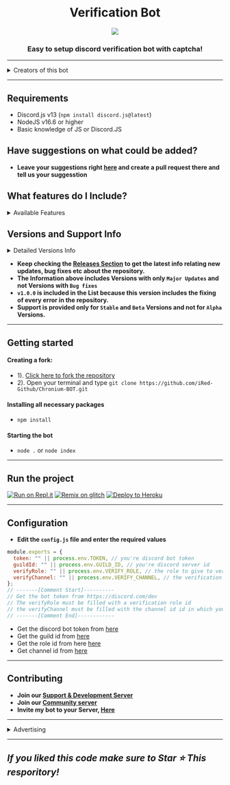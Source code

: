 <h1 align="center"> Verification Bot  </h1>
<p align="center">

  <img src="https://images.discordapp.net/avatars/612562527615844364/fc9c00662de3a5a417d49960741815fa.png?size=512">

</a>
</p>
<h3 align="center">Easy to setup discord verification bot with captcha!</h3>

***

<details><summary>Creators of this bot</summary>
<img src="https://cdn.discordapp.com/avatars/976413539076026388/26b16fd447481cfa872cd4762fb25584.png?size=2048" alt="iRed">
</details>

---

## Requirements
- Discord.js v13 (`npm install discord.js@latest`)
- NodeJS v16.6 or higher
- Basic knowledge of JS or Discord.JS

## Have suggestions on what could be added?
- **Leave your suggestions right [here](https://github.com/iRed-Github/Verification-BOT/pulls) and create a pull request there and tell us your suggesstion**

## What features do I Include?

<details><summary>Available Features</summary>

| Features             | Availability |
| -------------------- | ------------ |
| Captcha with image | ✅ |

</details>

## Versions and Support Info

<details><summary>Detailed Versions Info</summary>

|              My Versions                           | Support Status |
| ------------------------------------------------------ | -------------- |
| v1.0.0-stable (added buttons)             |       Available       |

</details>

- **Keep checking the [Releases Section](https://github.com/iRed-Github/Verification-BOT/releases) to get the latest info relating new updates, bug fixes etc about the repository.**
- **The Information above includes Versions with only `Major Updates` and not Versions with `Bug fixes`**
- **`v1.0.0` is included in the List because this version includes the fixing of every error in the repository.**
- **Support is provided only for `Stable` and `Beta` Versions and not for `Alpha` Versions.**

---

## Getting started
#### Creating a fork:
- 1). [Click here to fork the repository](https://github.com/iRed-Github/Verification-BOT)
- 2). Open your terminal and type `git clone https://github.com/iRed-Github/Chronium-BOT.git`
#### Installing all necessary packages
- `npm install`
#### Starting the bot
- `node .` or `node index` 

---
## Run the project
[![Run on Repl.it](https://cdn.discordapp.com/attachments/911214420405919814/989043103010783272/run_on_replit.png)](https://replit.com/github/iRed-Github/Verification-BOT)
[![Remix on glitch](https://cdn.discordapp.com/attachments/911214420405919814/989047753139187712/remix_on_glitch.png)](https://glitch.com/edit/#!/import/github/iRed-Github/Verification-BOT)
[![Deploy to Heroku](https://cdn.discordapp.com/attachments/911214420405919814/989049316779896862/deploy_to_heroku.png)](https://heroku.com/deploy?template=https://github.com/iRed-Github/Verification-BOT)

***
## Configuration
- **Edit the `config.js` file and enter the  required values**
```js
module.exports = {
  token: "" || process.env.TOKEN, // you're discord bot token
  guildId: "" || process.env.GUILD_ID, // you're discord server id
  verifyRole: "" || process.env.VERIFY_ROLE, // the role to give to verified person
  verifyChannel: "" || process.env.VERIFY_CHANNEL, // the verification channel id
};
// -------[Comment Start]----------
// Get the bot token from https://discord.com/dev
// The verifyRole must be filled with a verification role id
// the verifyChannel must be filled with the channel id id in which you want the verification message to appear
// -------[Comment End]------------
```
- Get the discord bot token from [here](https://discord.com/dev)
- Get the guild id from [here](https://youtu.be/NLWtSHWKbAI)
- Get the role id from here [here](https://youtu.be/Xme4lBvrCN8)
- Get channel id from [here](https://youtu.be/YjiQ7CajAgg)
---

## Contributing
- **Join our [Support & Development Server](https://dsc.gg/idk-development)**
- **Join our [Community server](https://dsc.gg/pcg-empire)**
- **Invite my bot to your Server, [Here](https://dsc.gg/chronium-bot)**

***

<details><summary>Advertising</summary>

[PCG's Empire](https://dsc.gg/pcg-empire) - Our partner

[![Our partner | PCG's Empire](https://cdn.discordapp.com/icons/980130999180607549/46fae3ead08e4abf0144f5aac89eec99.webp)](https://dsc.gg/pcg-empire)

  
[Bot-Hosting.net](https://bot-hosting.net) - It is a discord bot hosting service which hosts your discord bots on their vps servers for free of cost and is also 24/7 online with 0 cost
[![Bot-Hosting | Best free discord bot hosting service](https://images-ext-1.discordapp.net/external/9UfX7_aitHTgnSI5xOmrKQC7NMxhUcmjKZsnaHCHjJ8/%3Fsize%3D2048/https/cdn.discordapp.com/banners/884145104401608735/f320acbfaf316f229eba6dcf71d11e61.webp)](https://bot-hosting.net)

  
[clohost.xyz](https://clohost.xyz) - It is a discord bot hosting bot hosting service which hosts your discord bots on their vps servers for free of cost and is also 24/7 online with 0 cost

  
[![clohost.xyz | A free discord bot hosting service](https://cdn.discordapp.com/avatars/962719984344244244/5247575cdefd71f3e5efb1036c7c883e.png)](https://clohost.xyz)
</details>

***

## *If you liked this code make sure to Star ⭐ This resporitory!*
